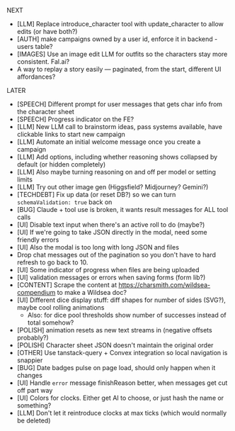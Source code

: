 NEXT
- [LLM] Replace introduce_character tool with update_character to allow edits (or have both?)
- [AUTH] make campaigns owned by a user id, enforce it in backend - users table?
- [IMAGES] Use an image edit LLM for outfits so the characters stay more consistent. Fal.ai?
- A way to replay a story easily — paginated, from the start, different UI affordances?

LATER
- [SPEECH] Different prompt for user messages that gets char info from the character sheet
- [SPEECH] Progress indicator on the FE?
- [LLM] New LLM call to brainstorm ideas, pass systems available, have clickable links to start new campaign
- [LLM] Automate an initial welcome message once you create a campaign
- [LLM] Add options, including whether reasoning shows collapsed by default (or hidden completely)
- [LLM] Also maybe turning reasoning on and off per model or setting limits
- [LLM] Try out other image gen (Higgsfield? Midjourney? Gemini?)
- [TECHDEBT] Fix up data (or reset DB?) so we can turn `schemaValidation: true` back on
- [BUG] Claude + tool use is broken, it wants result messages for ALL tool calls
- [UI] Disable text input when there's an active roll to do (maybe?)
- [UI] If we're going to take JSON directly in the modal, need some friendly errors
- [UI] Also the modal is too long with long JSON and files
- Drop chat messages out of the pagination so you don't have to hard refresh to go back to 10.
- [UI] Some indicator of progress when files are being uploaded
- [UI] validation messages or errors when saving forms (form lib?)
- [CONTENT] Scrape the content at https://charsmith.com/wildsea-compendium to make a Wildsea doc?
- [UI] Different dice display stuff: diff shapes for number of sides (SVG?), maybe cool rolling animations
  - Also: for dice pool thresholds show number of successes instead of total somehow?
- [POLISH] <Wiggly /> animation resets as new text streams in (negative offsets probably?)
- [POLISH] Character sheet JSON doesn't maintain the original order
- [OTHER] Use tanstack-query + Convex integration so local navigation is snappier
- [BUG] Date badges pulse on page load, should only happen when it changes
- [UI] Handle `error` message finishReason better, when messages get cut off part way
- [UI] Colors for clocks. Either get AI to choose, or just hash the name or something?
- [LLM] Don't let it reintroduce clocks at max ticks (which would normally be deleted)
